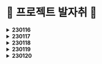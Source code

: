 # 👣 프로젝트 발자취 👣

<details>
    <summary><b>230116</b></summary>

# 프로젝트 설계

날짜: 2023년 1월 16일  
태그: 🏗설계, 👏회의

## ERD 설계 과정

  ![Untitled](https://user-images.githubusercontent.com/47595515/212636203-b444dc49-bc29-4d59-bee8-e41d071239c7.jpeg)
  ![Untitled 1](https://user-images.githubusercontent.com/47595515/212636223-d919c84e-44b3-4d3e-82b5-25dd83276197.png)

### ERD 설계 미팅
- 작가와 유저
  - ex ) 잡코리아를 보면 개인고객 기업고객 따로
    - 기업 - 채용 공고
    - 개인 - 이력서
    - 하는일이 다르고 보여지는 ui도 달라서 굳이 묶을 이유가 없다
    - 필요에 따라 개인 계정 기업 계정 따로 파기도 함

  - 유저 하나로 쓰는 것이 안되는 건 아님
    - 복잡도를 따져서 더 편한쪽으로
    - (트위치나 유튜브가 들인 리소스와는 비교 불가,,)
  - 어떤 ‘특정 시점’ ⇒ 작품 등록
    - 작품이 없는 사람이 경매나 커미션은 불가
    - 사용자가 작가로 활동하고 싶으면 체크로 표시하는 방법도 있음
    - 작가로 활동을 안하는데 함께 명시하면 유령이 됨
    - 모든 유저는 유저로서 활동하고, 작가로 체크할 시 작가 활동
  - 꼬여있다고 생각하는 것 : **모든 것이 유저에 종속되어 있음**
  - 유저 테이블에 좋아요를 귀속시키는 **반정규화**

- 작가가 작품을 홍보 후 경매하는 것이 자연스러움
  - 내 작품 중 어떤 작품을 경매할지 정하기


- 경매
  - 경매에 대한 정보
    - 자동 호스트를 위한 정보 모두 넣어야 함
    - 경매품 낙찰 여부
    - **경매 로그 남기기**
      - 기록을 버리지 말자,,
      - 시스템 운영자 입장에서는 중요한 정보이므로 날리기 아까움
  - 경매 낙찰 후 결제 ,,
    - **낙장 불입 !!!!!**
    - 경매 후 결제가 없을 때 페널티 알아보기
    - 개인 포인트를 사용하는 방식
      - 소유한 포인트 만큼 참여 가능하도록
    - 결제 성공 여부를 넣는다든가?

- 결제
  - 커미션과 팬미팅의 요청 대상이 다르다
    - 다른 데이터이므로 **테이블 구분**하여 사용하기
    - 커미션 요청, 승인, 결제 등의 프로세스를 거친다
    - 그리기 전에는 이미지가 없음
    - 선불 ? ⇒ 결제가 앞에 있어야함

  - 결제 내역을 굳이 한 테이블에 넣어서 복잡도를 높이지 않을 것이다
    - 필요한 정보가 다르다면 나누는 것도 방법
    - 커미션은 요청쪽 정보가 필요함

- 기타
  - 팔로우와 작가추천의 구분이 불분명? 애매함
    - 맞팔 개념이 아니므로 둘 중 하나만 써도 될듯
    - 작품 추천이 있으니까 **팔로우보단 작가 추천**이 나을지도?

  - 한 사람이 여러 개의 배송지를 가질 수 있음
  - 배송지를 굳이 뺄 필요가 없어보임
    - 유저에 주소지 귀속시켜도 될 것 같음

  - 속성 이름 정확히 유추 가능하게 짓기
    - 이름 통일

  - 구분을 나누는 것 주의
    - enum 등으로 물고있어야 할 필요가 생김

  - 유저보다는 작품을 중점적으로 사용하는 것이 나을듯

  - 큐레이션 ? 팬미팅 ? 기능적인 것 생각해보기

- 이미지 (컨설턴트님 조언)
  - 경로를 저장한다고 생각하면 됨
  - 하지만 보안상 좋진 않다
  - 이미지를 물리적 공간에 저장 → 사용자에게 굳이 알려줄 것인가?
  - 예전엔 경로를 넣었다
  - 요즘은 보안상 문제
    - write권한을 주는 거라서
  - 내 웹서버는 쓸 권한이 있음
  - 경로는 내가 알고있음
  - 경로에서 파일 가져와서 웹서버가 내려보냄
  - 파일명만 저장!
    - 본명
    - 저장명
  - 검색해보자 ㅋ

- 큐레이션 (코치님 조언)
  - 작가가 작품 순서를 정해놓고
  - 설명을 위한 보조자료를 준비해서 같이 보여주는 방식도 좋을 것 같음
  - 코치님 : 경매 시스템을 구현 경험이 있음
  - nft 사이트 : 오픈씨([`OpenSea`](https://www.googleadservices.com/pagead/aclk?sa=L&ai=DChcSEwi5wrrozMv8AhVFeYsKHYopChYYABAAGgJ0bQ&ohost=www.google.com&cid=CAESauD2c0rJkvn7hxrqy_b0_zPr-dduFiIJqWzsLI39FIB8tZE3L5IUKYN213DinwbdnsKTgzIYsPvGElW0Cy84jIk4tCHH1abpd6un_KUmrjEG5TVWnA14PWUqwqQroT4CRRIT0sq062h4x-E&sig=AOD64_1n0rc2JNCV7uThcUtZNtEsZXyReQ&q&adurl&ved=2ahUKEwjQjrTozMv8AhUfh1YBHfp-BJ8Q0Qx6BAgIEAE&nis=8))
    - 작품에 대해 경매를 시작할지 선택할 수 있다
    - 이 사이트의 방식을 참고하는 것도 좋음
    - 우리나라에도 이 곳을 벤치마킹한 사이트가 많으므로 참고할 것


- 프엔 백엔 맞춰본다음 다시 미팅!
- 도메인 정확히 잘쓰기,,ㅎㅎ

- 태그 ⇒ 테이블 만들기

## UI 설계 과정

  ![Untitled 2](https://user-images.githubusercontent.com/47595515/212636225-0bbc76af-2e65-4a17-991e-620c54bb16a8.jpeg)


</details>

<details>
  <summary><b>230117</b></summary>

# 설계

날짜: 2023년 1월 17일  
태그: 🏗설계, 👏회의, 🔥열정

- ERD 설계
  - 고려할 것
    - 작가 — 유저 테이블 나누기 or 합치기
    - 경매품을 작품 목록에 포함시킬지
    - 경매 후 결제가 없을 때 페널티 알아보기
      - 며칠 정지 페널티
    - 경매 낙장불입을 위해 개인 포인트 사용을 고려할지, 사용하지 않는다면 어떤 방식으로?
    - 배송지를 굳이 빼지 않고 유저 테이블에 귀속시킬지

  - 해야할 것
    - 자동 호스트 정보
    - 경매 로그 남기기
    - 커미션과 팬미팅의 요청 내용이 다르므로 결제 내역 테이블 구분하기
    - 커미션 : 요청 → 승인 → 결제
    - 속성 이름 정확히 유추 가능하게, 통일해서 짓기
    - 태그 테이블 만들기

- 승코님 조언
  - 경매 시간을 정해놓고 ? 입찰자가 있을 때까지 그냥 하는 방식
  - 과열이 되었을 때 연장전? → 적은 시간이 남았을 때 일정 시간 늘려주기
  - 판매할건지 안할건지 올려놓음 → 누군가 입찰 가능 → 판매자가 구매를 원하는 사람이 입찰을 했을 때 만족스러우면 팔기

  - 15초는 너무 짧은데 화장실 급하면 어캐?ㅜㅜ 다녀오면 끝,,, ㅜㅜ
  - 인터넷이니까 1분정도로 여유있게 주는 것이 좋을 듯
    - 1분이어도 루즈하지는 않을 것 같다

  - 미술품이라 가치를 산정하기 애매하다
  - 명품이라면 할만하겠지만 미술품은 사람들에게 보여지는 시선이 중요함
  - 갤러리를 우아하게 보이고 싶다면? 최고 입찰가의 방식으로?
  - 재미를 원한다면? 원래 방식의 경매

- 경매를 꼭 webRTC로 해야할까?
  - 큐레이션 이후 입찰로 이어지는 방식!

- 화면 설계
  - navbar
    - 로고
    - 작품
    - 큐레이션
    - 커미션
    - 검색
    - 로그인
    - 회원가입
    - 공지사항

  - 메인
    - 와이어프레임

      ![Untitled](https://user-images.githubusercontent.com/47595515/212854442-8f3c66a6-7a6a-413e-9d08-aaba98dd87d0.jpeg)

    - 큐레이션 리스트
      - **진행중** ⇒ 클릭시 webRTC 로
        - 기본
          - 썸네일
          - `on-air` 띄우기
          - 작가명
          - 날짜
        - hover
          - 북마크 버튼
      - **예정** ⇒ 클릭시 작가 공지 페이지
        - 썸네일
        - `upcoming` 띄우기
        - 작가명
        - 날짜

    - 요즘 뜨는 작가
      - 대표작 썸네일
      - 프로필 사진
      - 작가명
      - 별점

    - 요즘 트렌딩
      - 기본
        - 썸네일
        - 작가명
        - 조회수
        - 좋아요수
      - hover
        - 작품제목
        - 좋아요 버튼

  - 작품
    - 작품 등록
    - 작품 리스트
      - 와이어프레임

        ![Untitled 1](https://user-images.githubusercontent.com/47595515/212854450-69e86b63-ae7a-4c8f-ad36-1732fffb3e51.jpeg)

      - 카테고리
      - 정렬
        - 요즘 뜨는 작품
        - 최신작
        - 좋아요순
      - 썸네일
      - 작가명
      - 조회수
      - 좋아요수

    - 작품 디테일
      - 와이어프레임

        ![Untitled 2](https://user-images.githubusercontent.com/47595515/212854457-6946e2b0-2759-4f07-905f-af642be3e127.jpeg)

      - navbar
      - 원본 이미지
      - 작품명
      - 작가
      - 업로드 일자
      - 해시태그
      - 설명
      - 조회수
      - 좋아요수
      - 좋아요 버튼
      - 저장 버튼
      - 비슷한 작품 리스트

  - 큐레이션
    - 큐레이션 리스트
      - 와이어프레임

        ![Untitled 3](https://user-images.githubusercontent.com/47595515/212854463-e82a580a-2af1-43c6-a5c1-3875c567776f.jpeg)

      - 기본
        - 카테고리
        - 진행중
        - 예정
      - hover
        - 북마크 : 기대되는 큐레이션 저장 (마이페이지에서 볼 수 있음)
      - `작가`  등록시 : 큐레이션 등록 버튼 활성화

    - 큐레이션 일정 등록
      - 와이어프레임

        ![Untitled 4](https://user-images.githubusercontent.com/47595515/212854470-f2c31c1a-aba3-49d5-b1ac-0c3a46cb36b2.jpeg)

      - 큐레이션명
      - 날짜
        - 최대 14일 후로 제한
      - 개요
      - 작품 등록 ⇒ 개수 제한? 10개 !
        - 작품명
        - 설명
        - 가격
        - 이미지
      - 등록하기 버튼

    - 큐레이션 화면
      - 유저
        - 와이어프레임

          ![Untitled 5](https://user-images.githubusercontent.com/47595515/212854479-49f3ebaa-a919-46ea-b030-2381f5380d18.jpeg)

        - 작가 카메라 or 화면 공유
        - 작품 정보
          - 제목
          - 설명
          - 현재 가격
          - 구매 희망 버튼
          - 구매 희망자 수
        - 채팅창
      - 작가
        - 와이어프레임

          ![Untitled 6](https://user-images.githubusercontent.com/47595515/212854486-018da018-cf2c-48e3-92f7-c5c2ef1d0c60.jpeg)

        - 유저 화면에서 구매 희망버튼 제외

  - 경매
    - 경매 (자동 호스트)
      - 와이어프레임

        ![Untitled 7](https://user-images.githubusercontent.com/47595515/212854491-78129de0-6424-494d-a028-9441d31ee136.jpeg)

      - 이미지
      - 작품명
      - 설명
      - 시작가? 현재가?
      - 제한시간 : 30초?
      - 호가를 적용한 가격 부르기 버튼
      - 시스템 메시지

    - 낙찰

  - 커미션
    - 커미션 리스트
      - 와이어프레임

        ![Untitled 8](https://user-images.githubusercontent.com/47595515/212854499-ac6bdec8-1344-4ad2-961d-b162f5aa15aa.jpeg)

      - 카테고리
      - 요즘 뜨는 아티스트
        - 랭킹 기능 ⇒ 추후 논의
      - 카테고리별 작가 보기
      - 정렬
        - 별점순
        - 팔로잉순
        - 신인작가순
        - 가격순
      - 필터
        - 가격
        - 시간
        - 별점
        - 초기화 버튼
        - 적용하기 버튼

    - 커미션 등록
    - 커미션 일정
      - 모달창?
      - 달력? 추후 고려
      - 확정 시 링크는 어떻게 줄까
        - 공지사항 ? 이메일 ? ⇒ 추후 논의

    - 커미션 화면
      - 유저
        - 와이어프레임

          ![Untitled 9](https://user-images.githubusercontent.com/47595515/212854418-639d4185-fb10-4684-8e41-fba368e670df.jpeg)

        - 작가 카메라 or 화면 공유 전체보기
      - 작가

  - 공지사항
    - 공지사항 리스트
    - 공지사항 글

  - 마이페이지 (유저)
    - 와이어프레임

      ![Untitled 10](https://user-images.githubusercontent.com/47595515/212854426-38c2da52-511c-46fd-a618-d89318b0232e.jpeg)

    - nav bar
    - left
      - 프로필 사진
      - 이름
      - 한 줄 소개
      - 커미션 일정 or 큐레이션 일정
    - right
      - 팔로우 한 작가의 공지
      - 내 커미션 소장작
      - 작품 좋아요
      - 큐레이션 북마크
        - 종료되면 자동 삭제
  - 작가 페이지
    - 남들이 보는 아뜰리에
      - 와이어프레임

        ![Untitled 11](https://user-images.githubusercontent.com/47595515/212854432-0f45f6d2-3bd0-4181-af56-4993c8f02030.jpeg)

      - nav bar
      - left
        - 프로필 사진
        - 작가명
        - 한 줄 자기소개
        - 링크
          - 인스타
          - 트위터
          - 블로그
          - 이메일
        - 커미션 신청 버튼
      - right
        - 공지사항
          - 댓글 ? 나중에
          - ex ) [날짜] 제목
        - 대표작
          - 개수 제한?
        - 전체 작품

    - 내가 보는 아뜰리에
      - 커미션 관리 버튼
      - 공지사항
        - 등록 버튼
        - 삭제 버튼
        - 수정 버튼

  - 회원정보
  - 검색

- 추후 논의 사항
  - 초등학생 결제 허용 여부
  - 호가 자동으로 ?
  - 경매 시작은 어떻게 할지
</details>

<details>
  <summary><b>230118</b></summary>

# ERD 설계 회의

- 큐레이션 일정에 따른 경매품

- 유저
  - 좋아요 반정규화

- 작품
  - 좋아요

- 큐레이션
  - 일정번호로 큐레이션 작품 리스트 테이블 빼기
  - 종료시간 기록 여부
    - 생각해볼 여지가 있다
    - flag를 사용하지 않고 null or timestamp로 구분?

- 경매
  - 경매 번호

- 커미션
  - 수락 거절

- 작품 리스트와 큐레이션 리스트
  - 큐레이션 등록할 때 바로 등록 가능
  - 이미 등록되어 있는 작품을 선택 가능
  - 큐레이션으로 등록했지만 낙찰되지 않은 작품은 나중에 다시 큐레이션 할 수 있도록
  - 실물 작품 & 디지털 작품
    - 모두 작품 등록 가능
    - 큐레이션(경매)는 실물 작품만 등록 가능
    - 큐레이션 실물 작품의 경우 사진or스캔본을 작품 이미지로 등록


- **커미션 참고 예시**

  ![Untitled](https://user-images.githubusercontent.com/47595515/213155775-f7048797-6786-451c-adb4-7e80ebf532e0.png)

  ![Untitled 1](https://user-images.githubusercontent.com/47595515/213155761-0d1efc3e-99af-43f7-8d61-ba2688dc1671.png)

  ![Untitled 2](https://user-images.githubusercontent.com/47595515/213155768-2aa5dcd1-508c-4f99-aad9-5f18085c60e2.png)

  ![Untitled 3](https://user-images.githubusercontent.com/47595515/213155772-53eca6c0-c2cf-45ed-84d6-22659ea16cd0.png)

- 커미션 제출 폼
  - 날짜, 시간 : 미팅 시작 시간?
    - 요구사항, 레퍼런스, 작가 이름
    - 처음에 쓰레드가 열릴 때, 시간 요청
      - 수락하면
      - 거절하면
    - 쓰레드 여는 것을 수락하면 시간이 정해진다?
    - 선금? 기획안? 을 보고 할만하다 싶으면 수락
  - 보증금 : 선금을 작가가 아니라 우리가 관리함.
    거래가 제대로 완료되면 작가에게 지불, 안되면 신청자에게 환불
    (작가 및 신청자의 먹튀 방지)
  - 첨부파일
  - 요구사항
  - 제출 파일 유형, 해상도, 사이즈, 수정 횟수
- 쓰레드와 미팅으로 나눈다

</details>

<details>
  <summary><b>230119</b></summary>

# 커미션 와이어프레임

- 커미션 와이어프레임
  - 아티스트 - 커미션 등록 페이지

    ![Untitled](https://user-images.githubusercontent.com/47595515/213395433-eb822df1-a228-4726-b752-1c24d79c0427.jpeg)

  - 유저 - 커미션 신청 페이지

    ![Untitled 1](https://user-images.githubusercontent.com/47595515/213395440-6a640234-38bb-4906-934f-5ac73f597cea.jpeg)

  - 커미션 미팅 페이지

    ![Untitled 2](https://user-images.githubusercontent.com/47595515/213395442-acffb286-9bed-4589-8a9a-f48b34bfb6cc.jpeg)

# ERD 미팅

- SIMPLE IS BEST

  - 작가페이지 테이블
    - 어차피 유저번호, 작가번호로 굳이 표기할 필요가 있을까?

  - 커미션
    - 간소화
      - 등록 → 신청 → 협의
      - 댓글 등으로 대화 후 방만 열 수 있게 정하기
    - 커미션은 작가에 종속되므로 다대다 관계를 없애는 것이 필요 없으므로 그냥 들어가면 됨 ~~작가등록커미션~~
    - 너무 복잡하게 하지 말고
    - 시간은 참고 사항으로만 안내하고 유저와 협의 후에 결정하는 걸로 간단히 하기
    - 설명에 기재하도록 하고 복잡한거 빼기?
    - ~~커미션 가능 요일~~이 꼭 필요할까?
      - 너무 빡빡하게 하면 일은 많아지는데 서비스로서 더 나아질 수 있는지는 의문
    - 커미션 테이블 → 커미션 안내 테이블
      - 이름 정확하게 표기
    - 금액이랑 카테고리정도
    - 최소금액 최대금액으로 범위 표기
    - 커미션 : 커미션 카테고리 = 1 : N
    - 돈 벌려고 하는 거니까 다 떠먹여 줄 필요 없다
    - 커미션 일정 테이블에 금액 추가
      - 네고하는 맛이 있어야징 ㅎㅎ
    - ~~커미션 결제내역 테이블~~ 제거
      - 복잡하고 구현 어려움

  - 커미션 일정 테이블이 메인!
    - 누군가와 일정이 정해져야 시작 가능하므로

  - 작품
    - 굳이 따지자면 유저보단 작가에서 작품과의 관계
    - 그래도 딱히 상관은 없을지도?

  - 큐레이션 등록 작품
    - 작가가 경매하기 싫은 작품일 경우!
    - 경매 신청 로그 (좋아요같이)
    - pk ⇒ 복합키 (큐레이션 일정번호, 작품번호)
      - 순번
      - 자유도로 보면 order num
      - 복합키를 데리고다니기 힘드니까 키를 따고
      - 동시에 경매의 키가 될것
    - 경매 테이블과 관계가 있어야함
    - 큐레이션 등록시 작품 테이블에서 끌어오기
      - 등록을 직접 하게 하면 같은 기능을 두번 만들어야 해서 굳이?

- 경매
  - 결제내역 테이블 제거
  - 작가에게 권한을 줘서 돈 들어오면 완료처리하도록
  - 입찰 진행 로그 남기기
  - 낙찰 시스템에서 정보 관리 찾아보기
  - 유찰 낙찰 정보
    - 로그로 쌓을 건지
    - 이 테이블에 넣을 건지
    - 웬만하면 명시적으로 표시해놓는게 좋음
      - 0이나 null로 없음을 표기하는 것보다는,, ⇒ 유지보수 힘듦
      - ex ) status : 유찰 낙찰 결제완료 등
  - 진행상태로 수락시간과 상태 정도 표기?

- 채팅
  - 필요할 때만 꺼내보는 것
  - 관계가 딱히 없으므로 ⇒ NoSQL
  - (관계형 db는 더 느림)
  - 필요할 때만 꺼내서 관계를 정해주면 됨!
  - 경매는 좀 다름

- 알림
  - url을 물고있는 것보다는 pk(seq)를 넣어주기
  - seq를 넣어놓고 flag값으로 조인여부 정해놓기?
  - 개발 편의상 1 쿼리로 가져오고 싶으면 ,,,

- 큐레이션에 중점을 두고 커미션을 조금 나중에 생각해도 될듯
  - 커미션 기능적으로는 신선하고 좋으나 간소화가 필요할 것 같음

</details>

<details>
  <summary><b>230120</b></summary>

# ERD 찐찐막

- 추천작가 추천작품 복합키 ⇒ O
- 개념상 작가 관련은 작가페이지 테이블에서 ⇒ O
- 커미션 제목
  - 한 명이 여러 개의 커미션을 걸어놓을 경우
  - 유저가 커미션을 찾기 편하게
  - 정보를 조합해서 제목으로 나타내거나 따로 타이틀이 필요할 듯
- status의 타입 : tinyint ⇒ O
- 경매로그 자체의 시퀀스 필요
  - 한 사람이 여러 입찰가를 올릴 수 있기때문에
- 팔린 작품을 다시 큐레이션 할 수 있나?
  - 판매된 작품은 선택하지 못하게하거나(FE에서 Sold Out 표시)
  

- 이제야 구조가 잡힌 ERD
  ![ERD](https://user-images.githubusercontent.com/47595515/213633750-820f4002-b45a-41f7-9132-dfe354346a4f.png)


- API 정의서를 중심으로 양쪽 잘 맞추기
- 텍스트의 기준은 요구사항
  - 임의로 정해도 됨
  - 웹에디터 쓰면 보통 text type
  - ui를 생각해서 이유가 항상 있어야 함

</details>